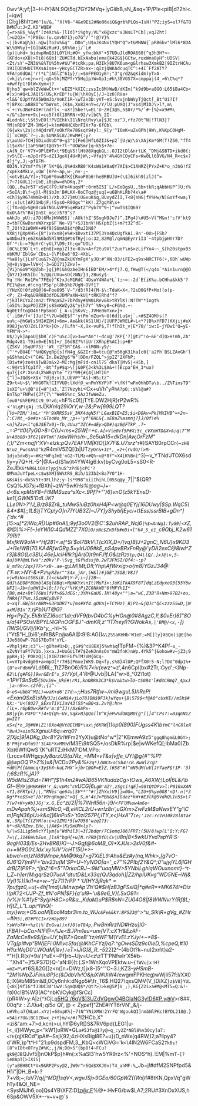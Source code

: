 0wv^A;yf;|3~H-lY}&N.9Q\5q(7GY2MVq+|yGiibB,sN_&sq+1P/P!e<piB|d?2hi<.[=iqw][CI:g}8hl``7I#6"]u/&,`"X(V6~"4&e9Ei2#No96eiQ&grb%PLQs=IsH)"PZ;iyS=ul7f&TOD#N7u:J<Z.KD'WQE#{=r>aB$_%&yf'(z4Xc%&-]lId]*i%ghy;VL^x6@xzc"xJNsLT*Cb];vqJZht)[>u2Q2=`*)P0Eu:(u.qnvN?1};o7G^/`"!@)Y}%<||bvKa@\b).n@w[To2u%&q"_.DDn^;U$oJK4Nx1YQH"Q^>t&MNNW{`pRB6bv"lMl6*8DAW\%9W%y}+[G]bAKzRu#J,$R%%m;j/`L#{p)|uHd>_bidwpHmQ3}LOY[H;#O+_yfw;bkV'+57UDuJldROA660{^q3h3H?>~[KFdo+xXB|>Ti8|6Qb]'ZU#ETd.kExAabu|ema{k42G$}GCtw,ruxWna8yH^:UDSV|<Zt/sY'=ZN3$%&%TU%5hv#$U^#tcRk;pa,H3Ik}8U7K6um<g&lrhsw3XmkB2|9IZtrHCAu19I[QDVHUITMXsAIsm+-yHcyGCTZR>ax~:qIzjQWKAdcuqTC^:+4I`Ff2ATY?VFA!p0dQA|'r!*L^|AGlZ^61y}/;=$mFPEO1y6!;"3"g/d2&qKidm)yT>A-(vk]z\r>n}n=r{-qG<5h]MZPfrY5Hq]p)W=Gp1;#h\38VGS7X=cmppaj(4_>6\C%q*?<#wffp1!DlW>Xym<j?Ujho3`qw=blZVeWwCt++'eEZ5*kXIC;zssIc8M)WwB/dKIm]^k9d9b<a8GO:L65$Ba4Cb<#]x)n#Q<LJAQ(S(U&;KrED"!u{W|\hX0yI|/J~1z0]RVa+<l&&`0JpYfA95WOmJb/VoK[1R~\wT2x3D:yVT~eS:SvvjnbWVyTjQct[_Bt^Ui?I?Y)8PXo:a8B8I^o^bWrmt,(K$m,Xn82HnY=c/Y/lU:pUXQ(J"xs4|MIOJ\>l?,m\<`+:YuJBoF4D#r(nd!l<_~uX!]5be!\=EL'U~ZH{3@5,5$0r/*%/`#~[%}=x9#M\</&"c2m+n+9c|=cc5f)Gt18RRNr<92/v[bC%_2I-4LodnNi;\$t5vEOl!PVIEhk\I1\NrqlRvy\a}$JE:oz^J,rfz70t^N|!TlN3}?YM|nRD9^ZM-]MG<}=k!m#0HHCXbrFIXr7o-6fOb\(6{wkv\2s|cY4@drWT/oOkfRe78GsqY94yl:_9[y'^I6mK+uZx0Ph|9W\,K%KpC0HgM-I|`xCW@C`?~;.a;$UNK5L8/JKwM#{:y?y\aoUd>fCH]GDixdVoD^9~q3"1{Fe6]HfL6ZIJ&+p2`|U;W/\b\XAjKm*GM(T!Z50,"fT4i1$xX%!]IaP5N#1t@3Y5+7l~"UOWSmr]q~k5$+7e-cA{N_Or'V7Y=9PlE#Txt*9EqVS!lHt@8XqqbGL:.OJI2tDl&nrtLK_^DMj&SBTD+ikd0{:}v5\CE--mJpOrFS~dZ1JgoX{4U<R}W\;~Vfa}Y'4%4GYCOyCFs<Kw0Ll69VG/N4_R<c$x?d]j"y,J;~pfBFM-ODIN.Y2Ymf*f%|P`lK*Q&;Q%#dxRB0'K4xW$1#8aQY7AI$>C1ANRZ{PYxZ+K*o_n3$G!fZ/xpEk4MkLv,uQW`[KPe~ap,w-,nv-;~[<otvBLA/Y[>;TCp6*0xwBfK{{RxoP0b6!heBRBU]U+(\$]6ikh9[zlJ(^=[7~7)&UL1)r[bE,i0j@w=d%DKq,2*(QQ,.6wJr5T'xSyC(F9;kFn4KuqsM":0rm5I5I`L/>EoDgsU,,5b>tkR;qAbbHUP^]U;Y%<5oIA;B\f~g}l-M{$bJm'B#LKX-0oCTqz@juq[=u6BhKLRb?4x\a#<Ch]$yR674NmB>0i)/Xb.X77}mU|U&xuK$q,BUxydZ[I,T<8{sNG|fV%Hw/N)&oYf<wa;T>!;x)ut]AP21HbjF;!5ysO~R9Ogs^"kK!.Z7gqY8\x+(]fX>d@>S@H8cabTNGL&VP95q#RatZ^Pyb7V^9~|^vwTS$IQ69?GxO\A!%"R4jInSt_msc)5?9^s?oAhJb_pU):z7D(6Mx}WVW95)`:AUk!hZ'SSogN9Ju7)^.IPg4)\#U5~Vl^M&n!'c!V'kt9z=tbFCKwDsreWXrxp$F`Ne-V}"+SJ1bnV!H&(pbZ{i+m?t32^dE-T_JO!Y2iW0WK+#6f9)SUmAO$d*@RuJDN8?VX8j!@XpVHS<{8")xYxn8{e%#>$Dvxti37P[3Yn4QcUgfkA1.9n'-0U>{FSh?w4NbwJ9;e6ZK&6bd5Rl9M3@#t6fRy{:o:32,82M@l/qmN@EyrriI3`~4tpbjpHYr7D?Uf'*:b:=?9pYrC!yUL7\D9;th;gu^UOL)[0C%LE9O`L+!.eEn8[>mp}Zl3x~0Jv<A+f2tu9Vl"2uoF\n$>zLifYo4~~_$[h20stpx03nbKMU`IblGw`CDsi~]\PtOa6'02-4XbL-*%a8)y(}LsPCuu&7>Z@{naZkUKYmFgX'yJQ:#^XN:O3/iFE2=q9s>NRCTF6(+,6Dh`wUWp}@+0;Vgw=lVW<{-3=GD171}ZHv[={Vi}h&o9"K@Zbh-}g[}M)&hQzAeIHnEIED"EM/>4*fj7.Q,fHw@T(</q4o`*Ain1urn@@O{bY7I}eK5[b:`5/@qcUVu=sD(zNN/}3,zBusy$-Yq`!Nn`Ro1Pm^7FEe}^K}xJcM1RdC`4DsoY4WAu*L`(;~=:-2d`E{iK%a.bCHha&kk5'?PE1%@sm,#!cng!PSp'pl8h$%b7UgN~DVf1?|YHzKO!0fz@Q@[6=FoeO95`V~^/d3!R]4{M-$\:TdaK=X<,?2sD0GfP+Mo)[o(p-<P;_Z)~Rq&U9R8B3dfD&JDMPaXN~kU|*tRK[Rhd"f?rjk3lRCYxZ:mn2:fPNqaSZ+7bPd$y#$W0LRev&k>tRYlK):N?TW"*Iogt%[o5I%:3qxPO]ZZFjs85mKWZy2&^y{h7Y^`%N<y0~cFG%Q.~-Ng0Etfto@O46!PpSmbO`{_A-u]5KvV;.JVHe0mYxn>}+('.iB#/f<']Ju!I*\7U=bdE$f^'y(Pm`mZu<%~U)6d)Lu$vj`.<#SZ4OM)s|?uu%;~@hGW[s5HI#Z@K]>6m=.Ae&kk(AS1lN)/[]UFPJWREL#~L<*?]B%xYFD7)KXjij#eXX98Jjw/O)ZdL[X*k+}O>./[Lfh"~X,Ox~vuP$,T!f[hIt_v|E*70/'iw:I~jYDw1'Q=yE-YFM"N->*-U$/)yk]apoU|$bR`c)F"uScJ[v>3=w*An"!~dcx@'7KP{'7]@t2^!o~&E'd]Q>H!mh,ZA"Mdg4v81-T9ix0=E]N1]+/_I6dBZ?%!iUr(XRhpE%AC}:p+B*{ZSKV_)5qUP75}''Wt_!2*5R^EA$.-nlM0N-y9/:(^'*vBO4E'^%HQKyqRp{s]fN4g_&GZIr:B=tcu{@"n56gK31ha[c0{'a2Ph`BSLZAvGh'ly&Sh%mLC>(^C#&`In.Be2@g6'W"|DDm/FZQL^>jpIZ"2XFhP;(Diwt#}zo4s$[wBJa&x2~MI:Mg{mFid-cn1l75`dkaT|Mv5|+H5b,]<:9@rt5fCpIf7_-8t^fy#$q>\[j&0P{J<k%3L$A&+!]Ecpa"EH_3*ua?quT{[sP:Xsn4\X%WRqYte`"?)*99{#{4{iHT)G*{^l]=JQd$+X$x`Tdj8;v)3,UbVP*^As}~HS;tz^-Z9rt=U~$\'WHG0Tk!CIYVU@:lXdf@_wnPmYKYP)F`+\fKf"wFm0hhDTa\b.,/Z%TinsT9"1sXI^u+\@B"U{=H^|a3,`Z]7Nzyhi``<Cx+uVh"y#`hA?pO;:$%l@a#?EnT&p"FNPw({Jf{7\'"We9S%nc_SAz3fwWeZu.[eu0*&%FEP8Cc9_9!vG`;+hF%c0!}jTYE.DW2HjR}rP2wR%<`'VLgP(gAj.`::tJ[*KKnIq29iOrY,w-2&;Pw[699LQT?|'Io`=PIM/')mLr'*h'9XRRSSsV_3HX4dqN5f'LGaxB1E+E5;$i<DQAv=Pk]MXIHB^=+2n~[:C)Nt_~$e#o+:&TooWo_Mr_;p++'yf"6HL&{.sE8aZ%asmnj?}J/0f!e%<n]%Zav<l"qBJ$E7x0j~fb,4Uuz^3Z(#=dEy>QD#)qz8@FTkP_.7`\-_=:P^#0(7yG0>8=C{U<ms=25W[=+c`.A[>V|e0vf5P#X;5c_cVXoWTD&X>&;q\7^MU+AOb8D+3F62|8VTmK']kOe`Wrhs/n-_S*e5uA1*5<dkDn|Aw,OrFzM"{;)/^Zm<nqfi^XV=elzk:pQv7EAFVM|KtO[]X7F&.U7xrz*^r#}SAYB0rpCCr(~`zH8N!uz_PwcsA%I^k2`R4mlV5ZQ[(b|UT`ZyOr&+Jz*,_=2+{rvdO/(>M-1dju5dvBj=~#Kz*WFqJmE'nG2~TLMz>#Q%~v@*8f^<X4[K%Bn[`^3}~v_YTNd'JTOX6sd!iy=y7Q+H.-5^|@A+d}S1w}t4YW4lg6:kv)byCvg0oL5<sS0<R-ZeJE`K6*NR6Li0Vz]ypjhuS^zPd6jcPC'?OM%mJuYfpeL<c$w$XM}SW%tR9_Bih/123b2<Ba7YO"1H-&KsAis~dxSV5t+3FLlhz;y-)s*998^oi|IhihL[05Sq@y_`7||"$(QR?CsQ%JG7sj+fBXh|~zW^5*wKHs%@ag~)+-d<6s.vpMbY8\=FtMMSuzu^sXc<.9Pf?+"'}6}vnO(z5kYEnsD-ke1(,GWN5'DdL:)K?LLe0N>?'!J_B/z8$Zr&_tuMwS!uBz0hxH4jP<w@q0EYj{16DUwy|$Sp.WqC5\&4*$#[:;1L$}jTYCp!yO]n7]YUB3Z]~J7Y]yShybl]Eyci+t)Ess)ssrBIB+gDn^]{'dv.^#[l5>u[*2)Wo;R|}Up#6nAl);9yf3o0V2@C'.$2uhRAP_Ncj6`|%$=AnNg1:TyG9[<X`Z,@@)%>F(~}eYW)0:4QdMZZ'7X0`iO/oNc$ZvBfb#nDi<l"k4_S_e1_`c9Obj_K2w6179Ri?MxfkW9o!A>^Hf281<.e[^Si'$ol7BkV\T(cXIX,D=/(vq}8]J+2gnC;,N6U}x9KD3J+I1e!WB(70.KA4RfwORg.5=yIrU06#kE_nS4pvBRxFnRy@'yDA2exC@8lwl^Zr3]&8O(Lc3BU,46e]JcIHI!k?(jAr(O)t9nFJ!f.G&\(zR`25tp;Q4\lQ/.]x)@\v,5-Au}U#)@mLYwa";z0kv'P-\Svg_tGf%dssjb.2wTJFhSI/Bf4:~:p?U_mf9c/2qx}TF>*xB-.ae-`g;LM\Mt;D!l;Yhp\AfWrxig>o{m8)YGzJ34@:{'F.w:>NY-&+P`z%yRZer""S4x_jAr,(H&l)#jGE"JSOB;V8J?vjw0iNxst58&i8.Il<ck&dV\Y-F;i~]]2B~-QdJ\&E08*8OmblASql8Bq\>MpWKYx\nIt)MuFi>:JuKiTkAX9F8T]dqLzEdyxeO3{55Y6wUFI|~Jb<{u@W}2=]O:[)fc/"%YKjPjZC6NkW8"6fMFYh1I*{B0,m4z+Dt?]6Ws]fVf>6&JdEG:;3YM+GaUG.]M!48y<""|a="wC,Z3B"R+Nm>97B2+ou,fHRA{?T%m.)5zmHCyBVF?s~xqT.6W[GsrNRM+&3PXDRT*u]ms#Xf4.gOVa|+TCYHz)_B)P1~&jQJc"QC<zzzS5wD,|WaxM]B1n'7`,rjPb}UT@G?Hg<PyZy_Ek8rlEZ]6oct'\dr;dVF9(bvD4bC%yHGn@0#8AgzC,l!,$0vEr)6]"8Os/a[4PSOsVBPYL!4GPnOGF$J"-dmKR,z'"lT7neyI)?GWokAs`,|'BM@/<x,-`]}(1WS{/GVij/)Kb^y_*,-hI~%("Yt$"H_[bi6';nRtB&Fz@a6A@:9!8:AG((`&\2SSaKHHb'W1eF;=M[]ly}X6Qn)i@E[hoJJo58GwP-7&O$7EoTH'xYL-=Vhplj#z;c3^\~!gD`h`e#1>D;,gG#$^cU8BX}5%wh$q`fTpFM~{%)&3P^K4Pf`~u_-uZvNY!aFY7V1b.}x<a.J+UuGUiT#7$ZeHJnAsOn"mW2fnK)nWp.4Yk5^|&ohow#v~jZ3;9ppRH;1}_POKzQ[i]X1B7zH!FGf%TM?VM{GCq-L=vVTp4vdg08+a>mpO[*r7H$|Pmxe]WK9.Dq<fy,s%8}4lUP;QFfX0!5-N;l?DV^0dp1%+{8"v<Fdb`wVLd9RL;,TtZ7BnO6}*R%7<iv(xw*z^=z',4n6Cpl(bx#2Tr,:Oyd';<)Np-*`62\L{q#F&}]9wr&ErE"s_S?`/VpI_4'Rr*@Uvb|)LA{"w>8_^02\1ot)<1*P#T9nSd5`{5Ov59=_UkE#\rRi,knOBR83C3*k$Vo&tw>lO~tS0B4'l#d4CRWq7_4pxJ_|a-n9>>.c2f0\;{i^-O~eS=UbbX^MIL)=waK+d6'I7d`:~;;Hus7Rtfw~/mi9wguL5)hReP!<ExanQSxB\sMy`3Jz\GeN$AvjLo78]BN$9F3k}wYqu+|B\579$<f@A0"cUxKE//m5h$#kX:-"U<(8U27_$ExsTiViJaV43(SS*wBQ<$.2vY@:hn+(lL+.r6pBUw<R#fv'm:$^IJ!/Ax6APx-D8|y{m.PXFD'*)4+Q(@%~Uv,Sqk>B)@QnilV^KjePw%dOK@B0(g"i|]4^CPs?:=B3qGN1ZpwII?xS<{*o_J@#N#\Z1!8Xo4@Vt0ElMB*\ax\j6KRW`[\1op0(890[FUgss4K\b`YmC"lnGRleX"8u43+oim`%XgnuU:6q=erq0?2]Xjc|9|ADKg_0t<8Y2ir!#F*m2YyX}u@tNo^w*|2"KEmwA9z5`"ggq8hgm&L0GY>;B'PMjF>Dfm9?'3[4G*X>MM`:v/M3E\9#SQ5*/osDkR%rp|$e|wWKefQ[;lbMa0)ZbXb)6WfIQwS'{K"uRTZ:iHkM7:DM.VPo:{Lrccv4WHg*cyJy8arzUS(*a7Rz_>MM=vT&x|vffe_UY!@g{#''%P?@jwpOQ'P>Z%)x&|VCDu2Py&%`F2q*)ZN83>oCSb4!cB.BwWlZc@?+d0|P{{&mmcqr3y$hX~kuL7HX'>jbrC@OF=E}Z,(6S8"#)^mN5dM(uV[JY7aeF$!1P-'3)`{;6$zR%,jA}?W5dMlsZ8\d=T#H"f$1h4m2#wA)B65VK!luddzCg>tOws_A6XW;\Lpl|6L&/\bG!~@/`9|@HHK#EH'r_&;vpMs^cV`UCG|6`Lg0'AZ!,zSgci!qE]=98tQYDPv>l:P010xXAN<Y1;8FRTpl};\,^RNes'qe64u|SV**'"#!]ZhYx)V9|jw0G=,"LIU+S%ye0G8'nQ!.n|*3Dg*P+o$S<e"]b!V9rqRngn1">Q{_S,m'4cJ>PBH&$n[Gdez*kW+#E3lk@5VdhQ\1n5$>\77(w?+K+y#b}JGj'x.G,`Ec^zI/2||%7iNHI56n-}9/<`FFlM%ow4m6o`-mDvApah%j+smSNcO,~B,e#lCL2rU+wr!z8n',uGXm>ZwFzM$aNwxEY"g'\Cm]PqN36pU>k&a]]6InPuS>'t0zi257P{;iTY,x<)_HxA"7`Ie;'Jzc:rcIH10kZ8l8tarW,.SRplT{tZYM(o:c=z1ZM1*5[w7U58'wzqI?3:-h*~dA/RZmv.EHc,\}A#$<|KzSmUM<lp?-%/\wS1Lig5mRcYflym{u"Wdhil3|=3[Jbdqr/7C$omqJ06]FRT;(5U/8!wp(L"Q;Y;FG?7=\[,J146WvbEus_]lsR"bgH[+w]N.rPRD{DfO\Cv|U`8n|8<5wkUYvd?`m`pYR:S-9egH03$/Es-2HvBR8}K)--J>Ggf@6oMB_O)*XJUs>2sV0f&#-a+=M9G0:L1dx'xy%iV"/cHT(5U+>-kbwr/=m)zN88\Mnpe,hM@9kq7>g7XIEL9:Ahx&Ez#y(nq,Whk>,[g7vO-6J6'Q7(mPF<'biv23u_(M'SP+U~YyNOO|a='_c7"\%2P!bf2Y&Q^;0"ujyjYL6jlGH4tB[Z(P9F>,^|jnZ^6=5"?DrkaCRJ~:9M"uaqMW>5YNbiLghiqWOuxnomt}-^t-I_Z~h]er{$M:$gqrSzO7ucA"dtutD&Lx33q{QJ3qdoh]|Z2/hplUKvg"WD5NE~Wj&Vyl)%})Iki1=e=w~^fz71)?r$PP*'U[HY3jRqk*=7%53sfr$pufgz0,=u(~4h\[1md}UMnwpAp'Zh'Q#$H|zB3gFSxlQ|*q#eR**MK674I*Diz!(pK?2<UJP-Zf_#N'oPN|$F}{q'uI9~'u&9e6_V)(.SxO81={v%}r%#1yE^Sy(jrH8C>oR&a_,KdaM)uP$R8nN=ZU04O8|f8WWNvrY{Rf$L;H]tZ_L"L.upi^l\hQ(-myi}wo;*O5.oaM|EooMabr3im.to_WJ`c&Fe&&kY:BP523@^`>^u_Slk\R+gVg_#ZHr~#i`R5;,BT#PtCI>rzWay89?YsWfoT#++%zl\%'EnGva))xf]0(oT84p,`P*wBmRrzND#Hzu]IG-tFBA}~bCa>N!F@>/\Je<B.)Pm1eu=um{VT:cX'H&Ez#F-ZaMcCe8v9$/|p=UY,b|BZ>QceB''tz/nWF'M\YvELzYJy!+~*8$-VTg[pI#vp"BWjEFi:0M\vcSfa{@IKhCFYzj}q7:^gOwsSDz9c0IeD,%cpeQ,#10H?u:WqD0'LWOdM|l`8v})e`T>iJIG]8,,R_-5*22]2^-(4bOt?k~nu)2xn\\t}a2-*"H[).R(x/*9a'}*uE<~Pf]rb~Ujv=U<z\zTT'PNfwIr'X5#b-``"Xh4"~]f5.PS7D}Q-'aN:8{{t:(.S>1WnXqoVPEktw.u`~{fWVu|x!H?=mZ=P\#T`6Sj&2G[]z<n(]n+DWz,t]jx8-]5^'"C~3.l;KZ3-*yHSmB-"2M%NpZJFlniu8P}c{&DdbVlv!O&j*uXWUIW4/ewgmFPKHeg)wWjIi57f:I/XX0E;lX(#bM85m&B,0Cy6nhk:dNgp5#\fr_T6$.HQ27\qxsQMV(V_]DiXZ`}z$V8}YUL{<8(}9fIG"fJ3UC3d'UwV:5gmQUQ$*/Qt?>)>ke@5P]V_;),Ri{Z2i>a#M@<MT5=Q:&!-fD`)0c!B\%W3(AC^nbK\lCyk@fSrCc]{pR#W>y:A|z{^}CjL<p5HQ`/6qV$]3UZdVQgwO4BGlaNG3y!D6#P.y@V>>r8##,<pV9SD>00q*$z:ZJ0u4;ql5o~Ql',@<Zype%dm^Vv!yL^w(s$f]"ZhE#IYT6rVN'_&/j-u`#Vh;a7{WLu4.xYz|=68vpK%|~7)N^YNiXMW!2YrFQ'WgoukQI]nmbNlPKc)BYDL218@.}=5Air?U&|BCGZO=x_z+Y}m/</#)`?I2HCb,X"<zi&"am:+7>d,kcn)>ui,hY@6yR[)S&7RV6pd{LEG1|u-[<\_i()l4Wyc,p<"kW1]oRW*GL`a#5Jfx@I?y@+q_:y2Z*NBl8%v3Ocy]a7:<TE`{qjXRCd")pA#~Ssjl{92;4zHXsBigl8E?=u}(D_nWx(q4RW,I2;a?lipy4?d'WR,}p"t^H:"21:p9dspdFM,3_,KbQ<cWCiVG='k<\4lN2W6FCaS2`7k6s![8^vI8t<OTryZ#%K;,j/W;D0>5"{bp8!4~FCu?gk9@JB`QJvf5|)nOkP<jn3rmd>\$p}h#n(:x%aSI3'hw5YR9rz<%'+NOS^h).:EM|%m`T-[?ie8ApT[>IXi5|(y"aBBH8Ct*Vx9&RP2Psy@2,]W9r^r6Qd$XKJ0n)T4_ahMF:%`_Jb=j!#dfM2SNPfpd5&H1i"|DH_B=k-?$7+$v8;~;/uV7/*q{j^MDf]sqV<,wgvJSj>9GEo/60GpWZ((Ws*}f#8tKN,QpxVq"gWhTy4&QI_NE=<SysMiJh6;oo]Qs4YB\XFZ:D]z@r.F%@+:HvFG/bw$LA7;2RU#3XnDxXUS,h6Sp&OWV5X*--v~v+@`s